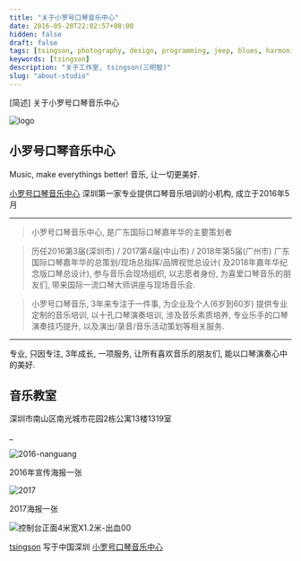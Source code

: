 ```yaml
---
title: "关于小罗号口琴音乐中心"
date: 2016-05-20T22:02:57+08:00
hidden: false
draft: false
tags: [tsingson, photography, design, programming, jeep, blues, harmonica]
keywords: [tsingson]
description: "关于工作室, tsingson(三明智)"
slug: "about-studio"
---
```


[简述] 关于小罗号口琴音乐中心

<!--more-->

![logo](/images/logo.svg)

## 小罗号口琴音乐中心
 Music, make everythings better! 音乐, 让一切更美好.


  [小罗号口琴音乐中心](https://zhuanlan.zhihu.com/tsingsonqin) 深圳第一家专业提供口琴音乐培训的小机构, 成立于2016年5月

----

>  小罗号口琴音乐中心, 是广东国际口琴嘉年华的主要策划者

>  历任2016第3届(深圳市) / 2017第4届(中山市) / 2018年第5届(广州市) 广东国际口琴嘉年华的总策划/现场总指挥/品牌视觉总设计( 及2018年嘉年华纪念版口琴总设计), 参与音乐会现场组织, 以志愿者身份, 为喜爱口琴音乐的朋友们, 带来国际一流口琴大师讲座与现场音乐会.


>  小罗号口琴音乐, 3年来专注于一件事, 为企业及个人(6岁到60岁) 提供专业定制的音乐培训, 以十孔口琴演奏培训, 涉及音乐素质培养, 专业乐手的口琴演奏技巧提升, 以及演出/录音/音乐活动策划等相关服务.

----

  专业, 只因专注, 3年成长, 一项服务, 让所有喜欢音乐的朋友们, 能以口琴演奏心中的美好.


## 音乐教室

深圳市南山区南光城市花园2栋公寓13楼1319室


_

![2016-nanguang](/music/2016-nanguang.jpg)

2016年宣传海报一张

![2017](/music/IMG_0481.JPG)

2017海报一张

![控制台正面4米宽X1.2米-出血00](/music/gdihf-logo.jpg)

[tsingson](https://github.com/tsingson) 写于中国深圳 [小罗号口琴音乐中心](https://zhuanlan.zhihu.com/tsingsonqin) 